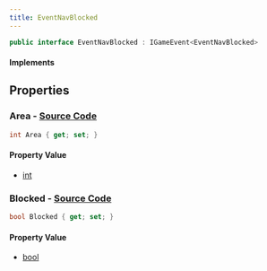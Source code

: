 ```yaml
---
title: EventNavBlocked
---
```


```csharp
public interface EventNavBlocked : IGameEvent<EventNavBlocked>
```

#### Implements

## Properties

### **Area** - [Source Code](https://github.com/swiftly-solution/swiftlys2/blob/main/managed/src/SwiftlyS2.Generated/GameEvents/Interfaces/EventNavBlocked.cs#L21)

```csharp
int Area { get; set; }
```

#### Property Value

- [int](https://learn.microsoft.com/dotnet/api/system.int32)

### **Blocked** - [Source Code](https://github.com/swiftly-solution/swiftlys2/blob/main/managed/src/SwiftlyS2.Generated/GameEvents/Interfaces/EventNavBlocked.cs#L26)

```csharp
bool Blocked { get; set; }
```

#### Property Value

- [bool](https://learn.microsoft.com/dotnet/api/system.boolean)

